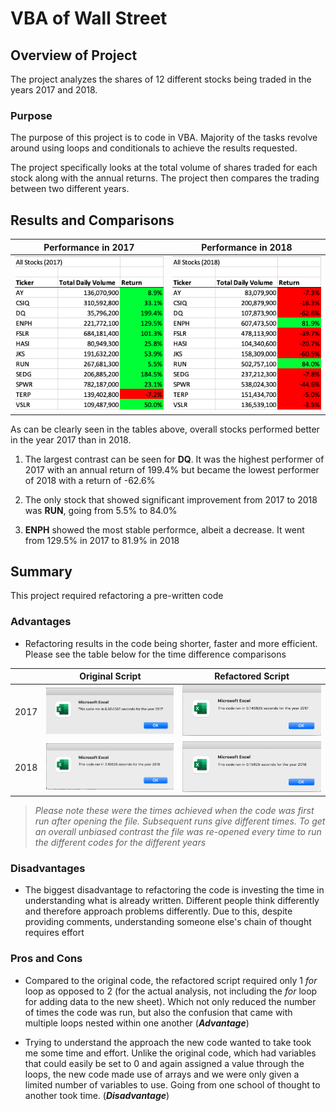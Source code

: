 # VBA of Wall Street

## Overview of Project
The project analyzes the shares of 12 different stocks being traded in the years 2017 and 2018. 

### Purpose
The purpose of this project is to code in VBA. Majority of the tasks revolve around using loops and conditionals to achieve the results requested.  

The project specifically looks at the total volume of shares traded for each stock along with the annual returns. The project then compares the trading between two different years.


## Results and Comparisons
| **Performance in 2017** | **Performance in 2018** |
| --- | --- |
| ![All Stocks (2017)](/Resources/AllStocks_2017.png) | ![All Stocks (2017)](/Resources/AllStocks_2018.png) |

As can be clearly seen in the tables above, overall stocks performed better in the year 2017 than in 2018.

1. The largest contrast can be seen for **DQ**. It was the highest performer of 2017 with an annual return of 199.4% but became the lowest performer of 2018 with a return of -62.6% 

2. The only stock that showed significant improvement from 2017 to 2018 was **RUN**, going from 5.5% to 84.0%

3. **ENPH** showed the most stable performce, albeit a decrease. It went from 129.5% in 2017 to 81.9% in 2018


## Summary
This project required refactoring a pre-written code

### Advantages
- Refactoring results in the code being shorter, faster and more efficient. Please see the table below for the time difference comparisons

| | **Original Script** | **Refactored Script** |
| --- | --- | --- |
| 2017 | ![All Stocks (2017)](/Resources/OgCodeTimer_2017.png) | ![All Stocks (2017)](/Resources/RefactorCodeTimer_2017.png) |
| 2018 | ![All Stocks (2017)](/Resources/OgTimer_2018.png) | ![All Stocks (2017)](/Resources/RefactorCodeTimer_2018.png) |

>*Please note these were the times achieved when the code was first run after opening the file. Subsequent runs give different times. To get an overall unbiased contrast the file was re-opened every time to run the different codes for the different years*

### Disadvantages
- The biggest disadvantage to refactoring the code is investing the time in understanding what is already written. Different people think differently and therefore approach problems differently. Due to this, despite providing comments, understanding someone else's chain of thought requires effort

### Pros and Cons 
- Compared to the original code, the refactored script required only 1 *for* loop as opposed to 2 (for the actual analysis, not including the *for* loop for adding data to the new sheet). Which not only reduced the number of times the code was run, but also the confusion that came with multiple loops nested within one another (***Advantage***)

- Trying to understand the approach the new code wanted to take took me some time and effort. Unlike the original code, which had variables that could easily be set to 0 and again assigned a value through the loops, the new code made use of arrays and we were only given a limited number of variables to use. Going from one school of thought to another took time. (***Disadvantage***)